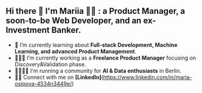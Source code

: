## Hi there 👋 I'm Mariia 👩🏼 : a Product Manager, a soon-to-be Web Developer, and an ex-Investment Banker.

- 🔬 I’m currently learning about **Full-stack Development, Machine Learning, and advanced Product Management**.</b>
- 👩🏼‍💻 I’m currently working as a **Freelance Product Manager** focusing on Discovery&Validation phase.
- 🏃🏼‍♀️‍➡️ I'm running a community for **AI & Data enthusiasts** in Berlin.
- 🤝🏻 Connect with me on **[LinkedIn]**(https://www.linkedin.com/in/maria-osipova-4534n3449e/)
